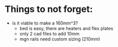 
# Things to not forget:

- is it viable to make a 160mm^3?
  - bed is easy, there are heaters and flex plates
  - only 2 cad files to add 10mm
  - mgn rails need custom sizing (210mm)

